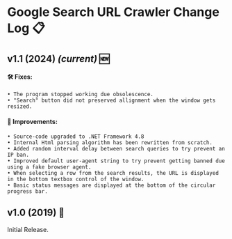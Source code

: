 # Google Search URL Crawler Change Log 📋

## v1.1 (2024) *(current)* 🆕
#### 🛠️ Fixes:
    • The program stopped working due obsolescence.
    • "Search" button did not preserved allignment when the window gets resized.
#### 🌟 Improvements:
    • Source-code upgraded to .NET Framework 4.8
    • Internal Html parsing algorithm has been rewritten from scratch.
    • Added random interval delay between search queries to try prevent an IP ban.
    • Improved default user-agent string to try prevent getting banned due using a fake browser agent.
    • When selecting a row from the search results, the URL is displayed in the bottom textbox control of the window.
    • Basic status messages are displayed at the bottom of the circular progress bar.

## v1.0 (2019) 🔄
Initial Release.